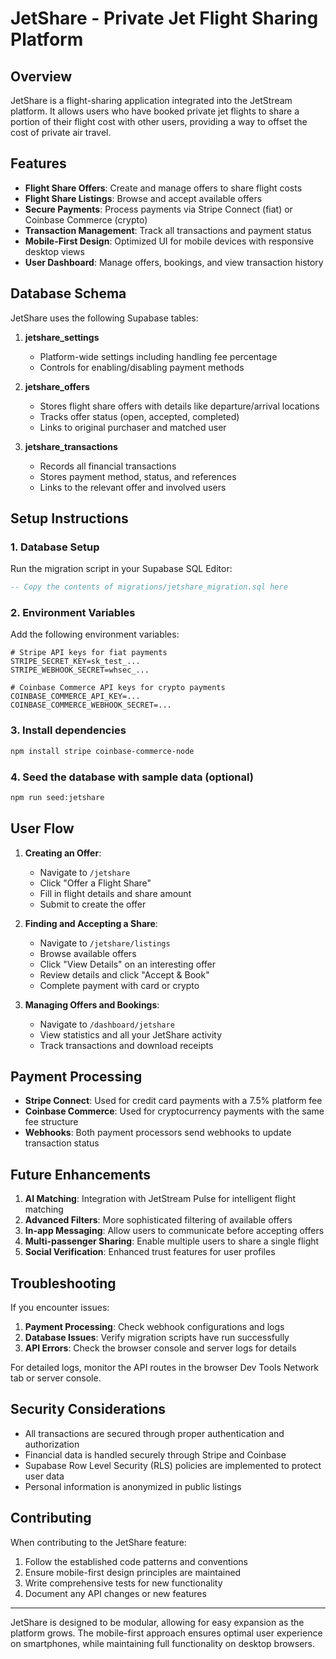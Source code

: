 # JetShare - Private Jet Flight Sharing Platform

## Overview

JetShare is a flight-sharing application integrated into the JetStream platform. It allows users who have booked private jet flights to share a portion of their flight cost with other users, providing a way to offset the cost of private air travel.

## Features

- **Flight Share Offers**: Create and manage offers to share flight costs
- **Flight Share Listings**: Browse and accept available offers
- **Secure Payments**: Process payments via Stripe Connect (fiat) or Coinbase Commerce (crypto)
- **Transaction Management**: Track all transactions and payment status
- **Mobile-First Design**: Optimized UI for mobile devices with responsive desktop views
- **User Dashboard**: Manage offers, bookings, and view transaction history

## Database Schema

JetShare uses the following Supabase tables:

1. **jetshare_settings**
   - Platform-wide settings including handling fee percentage
   - Controls for enabling/disabling payment methods

2. **jetshare_offers**
   - Stores flight share offers with details like departure/arrival locations
   - Tracks offer status (open, accepted, completed)
   - Links to original purchaser and matched user

3. **jetshare_transactions**
   - Records all financial transactions
   - Stores payment method, status, and references
   - Links to the relevant offer and involved users

## Setup Instructions

### 1. Database Setup

Run the migration script in your Supabase SQL Editor:

```sql
-- Copy the contents of migrations/jetshare_migration.sql here
```

### 2. Environment Variables

Add the following environment variables:

```
# Stripe API keys for fiat payments
STRIPE_SECRET_KEY=sk_test_...
STRIPE_WEBHOOK_SECRET=whsec_...

# Coinbase Commerce API keys for crypto payments
COINBASE_COMMERCE_API_KEY=...
COINBASE_COMMERCE_WEBHOOK_SECRET=...
```

### 3. Install dependencies

```bash
npm install stripe coinbase-commerce-node
```

### 4. Seed the database with sample data (optional)

   ```bash
   npm run seed:jetshare
   ```

## User Flow

1. **Creating an Offer**:
   - Navigate to `/jetshare`
   - Click "Offer a Flight Share"
   - Fill in flight details and share amount
   - Submit to create the offer

2. **Finding and Accepting a Share**:
   - Navigate to `/jetshare/listings`
   - Browse available offers
   - Click "View Details" on an interesting offer
   - Review details and click "Accept & Book"
   - Complete payment with card or crypto

3. **Managing Offers and Bookings**:
   - Navigate to `/dashboard/jetshare`
   - View statistics and all your JetShare activity
   - Track transactions and download receipts

## Payment Processing

- **Stripe Connect**: Used for credit card payments with a 7.5% platform fee
- **Coinbase Commerce**: Used for cryptocurrency payments with the same fee structure
- **Webhooks**: Both payment processors send webhooks to update transaction status

## Future Enhancements

1. **AI Matching**: Integration with JetStream Pulse for intelligent flight matching
2. **Advanced Filters**: More sophisticated filtering of available offers
3. **In-app Messaging**: Allow users to communicate before accepting offers
4. **Multi-passenger Sharing**: Enable multiple users to share a single flight
5. **Social Verification**: Enhanced trust features for user profiles

## Troubleshooting

If you encounter issues:

1. **Payment Processing**: Check webhook configurations and logs
2. **Database Issues**: Verify migration scripts have run successfully
3. **API Errors**: Check the browser console and server logs for details

For detailed logs, monitor the API routes in the browser Dev Tools Network tab or server console.

## Security Considerations

- All transactions are secured through proper authentication and authorization
- Financial data is handled securely through Stripe and Coinbase
- Supabase Row Level Security (RLS) policies are implemented to protect user data
- Personal information is anonymized in public listings

## Contributing

When contributing to the JetShare feature:

1. Follow the established code patterns and conventions
2. Ensure mobile-first design principles are maintained
3. Write comprehensive tests for new functionality
4. Document any API changes or new features

---

JetShare is designed to be modular, allowing for easy expansion as the platform grows. The mobile-first approach ensures optimal user experience on smartphones, while maintaining full functionality on desktop browsers.
